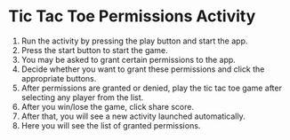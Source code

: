 # Tic Tac Toe Permissions Activity


1. Run the activity by pressing the play button and start the app.
2. Press the start button to start the game.
3. You may be asked to grant certain permissions to the app.
4. Decide whether you want to grant these permissions and click the appropriate buttons.
5. After permissions are granted or denied, play the tic tac toe game after selecting any player from the list.
6. After you win/lose the game, click share score.
7. After that, you will see a new activity launched automatically.
8. Here you will see the list of granted permissions.